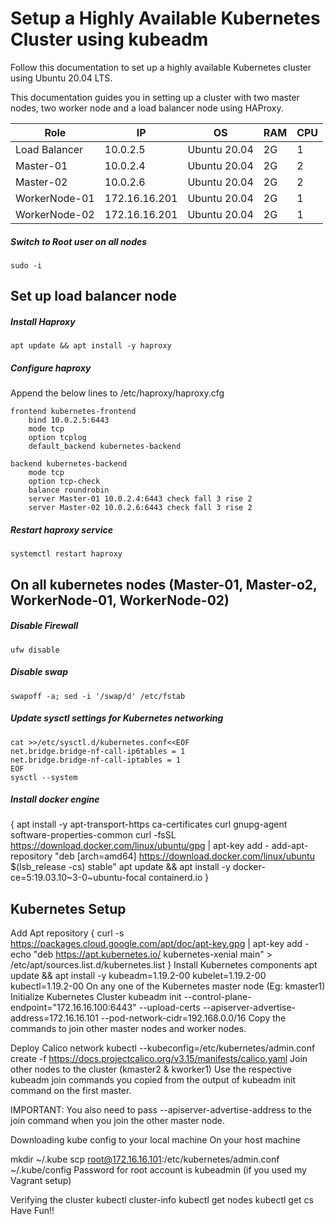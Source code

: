 # Setup a Highly Available Kubernetes Cluster using kubeadm

Follow this documentation to set up a highly available Kubernetes cluster using Ubuntu 20.04 LTS.

This documentation guides you in setting up a cluster with two master nodes, two worker node and a load balancer node using HAProxy.




| Role          | IP            | OS     | RAM | CPU |
|---------------|---------------|--------|-----|-----|
| Load Balancer | 10.0.2.5 | Ubuntu 20.04 | 2G  | 1   |
| Master-01     | 10.0.2.4 | Ubuntu 20.04 | 2G  | 2   |
| Master-02     | 10.0.2.6 | Ubuntu 20.04 | 2G  | 2   |
| WorkerNode-01 | 172.16.16.201 | Ubuntu 20.04 | 2G  | 1   |
| WorkerNode-02 | 172.16.16.201 | Ubuntu 20.04 | 2G  | 1   |

##### Switch to Root user on all nodes
```
sudo -i
```

## Set up load balancer node
##### Install Haproxy
``` 
apt update && apt install -y haproxy
```
##### Configure haproxy

Append the below lines to /etc/haproxy/haproxy.cfg

```
frontend kubernetes-frontend
    bind 10.0.2.5:6443
    mode tcp
    option tcplog
    default_backend kubernetes-backend

backend kubernetes-backend
    mode tcp
    option tcp-check
    balance roundrobin
    server Master-01 10.0.2.4:6443 check fall 3 rise 2
    server Master-02 10.0.2.6:6443 check fall 3 rise 2
```
    
##### Restart haproxy service
```
systemctl restart haproxy
```


## On all kubernetes nodes (Master-01, Master-o2, WorkerNode-01, WorkerNode-02)
##### Disable Firewall
```
ufw disable
```
##### Disable swap
```
swapoff -a; sed -i '/swap/d' /etc/fstab
```
##### Update sysctl settings for Kubernetes networking
```
cat >>/etc/sysctl.d/kubernetes.conf<<EOF
net.bridge.bridge-nf-call-ip6tables = 1
net.bridge.bridge-nf-call-iptables = 1
EOF
sysctl --system
```
##### Install docker engine
{
  apt install -y apt-transport-https ca-certificates curl gnupg-agent software-properties-common
  curl -fsSL https://download.docker.com/linux/ubuntu/gpg | apt-key add -
  add-apt-repository "deb [arch=amd64] https://download.docker.com/linux/ubuntu $(lsb_release -cs) stable"
  apt update && apt install -y docker-ce=5:19.03.10~3-0~ubuntu-focal containerd.io
}





## Kubernetes Setup
Add Apt repository
{
  curl -s https://packages.cloud.google.com/apt/doc/apt-key.gpg | apt-key add -
  echo "deb https://apt.kubernetes.io/ kubernetes-xenial main" > /etc/apt/sources.list.d/kubernetes.list
}
Install Kubernetes components
apt update && apt install -y kubeadm=1.19.2-00 kubelet=1.19.2-00 kubectl=1.19.2-00
On any one of the Kubernetes master node (Eg: kmaster1)
Initialize Kubernetes Cluster
kubeadm init --control-plane-endpoint="172.16.16.100:6443" --upload-certs --apiserver-advertise-address=172.16.16.101 --pod-network-cidr=192.168.0.0/16
Copy the commands to join other master nodes and worker nodes.

Deploy Calico network
kubectl --kubeconfig=/etc/kubernetes/admin.conf create -f https://docs.projectcalico.org/v3.15/manifests/calico.yaml
Join other nodes to the cluster (kmaster2 & kworker1)
Use the respective kubeadm join commands you copied from the output of kubeadm init command on the first master.

IMPORTANT: You also need to pass --apiserver-advertise-address to the join command when you join the other master node.

Downloading kube config to your local machine
On your host machine

mkdir ~/.kube
scp root@172.16.16.101:/etc/kubernetes/admin.conf ~/.kube/config
Password for root account is kubeadmin (if you used my Vagrant setup)

Verifying the cluster
kubectl cluster-info
kubectl get nodes
kubectl get cs
Have Fun!!

